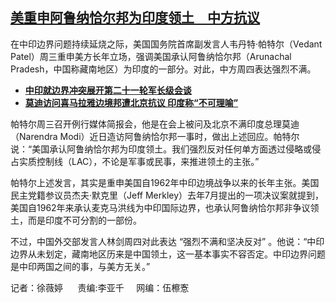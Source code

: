 <!--1711051260000-->
[美重申阿鲁纳恰尔邦为印度领土　中方抗议](https://www.rfa.org/mandarin/yataibaodao/junshiwaijiao/sh5-03212024160150.html)
------

<p><span style="font-weight: 400;">在中印边界问题持续延烧之际，美国国务院首席副发言人韦丹特·帕特尔（Vedant Patel）周三重申美方长年立场，强调美国承认阿鲁纳恰尔邦（Arunachal Pradesh，中国称藏南地区）为印度的一部分。对此，中方周四表达强烈不满。</span></p><ul><li><strong><a href="https://www.rfa.org/mandarin/Xinwen/9-02212024160621.html">中印就边界冲突展开第二十一轮军长级会谈</a></strong></li><li><a href="https://www.rfa.org/mandarin/Xinwen/2-03122024115240.html"><strong>莫迪访问喜马拉雅边境邦遭北京抗议 印度称“不可理喻”</strong></a></li></ul><p><span style="font-weight: 400;">帕特尔周三召开例行媒体简报会，他是在会上被问及北京不满印度总理莫迪（Narendra Modi）近日造访阿鲁纳恰尔邦一事时，做出上述回应。帕特尔说：“美国承认阿鲁纳恰尔邦为印度领土。我们强烈反对任何单方面透过侵略或侵占实质控制线（LAC），不论是军事或民事，来推进领土的主张。”</span></p><p></p><p><span style="font-weight: 400;">帕特尔上述发言，其实是重申美国自1962年中印边境战争以来的长年主张。美国民主党籍参议员杰夫·默克里（Jeff Merkley）去年7月提出的一项决议案就提到，美国自1962年来承认麦克马洪线为中印国际边界，也承认阿鲁纳恰尔邦非争议领土，而是印度不可分割的一部份。</span></p><p></p><p><span style="font-weight: 400;">不过，中国外交部发言人林剑周四对此表达 “强烈不满和坚决反对” 。他说：“中印边界从未划定，藏南地区历来是中国领土，这一基本事实不容否定。中印边界问题是中印两国之间的事，与美方无关。”</span></p><p></p><p><span style="font-weight: 400;">记者：徐薇婷      责编:李亚千     网编：伍檫愙<br/></span></p>
